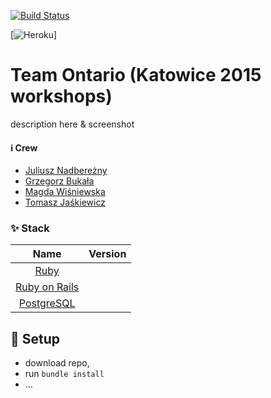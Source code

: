 [![Build Status](https://travis-ci.org/netguru-training/team-ontario.svg?branch=master)](https://travis-ci.org/netguru-training/team-ontario)

[![Heroku](http://lit-crag-4267.herokuapp.com/?app=heroku-badge)]

# Team Ontario (Katowice 2015 workshops)

description here & screenshot

#### :information_source: Crew
- [Juliusz Nadbereżny](https://github.com/nadberezny)
- [Grzegorz Bukała](https://github.com/Walter87)
- [Magda Wiśniewska](https://github.com/mejcz)
- [Tomasz Jaśkiewicz](https://github.com/tomajask)

### :sparkles: Stack

| Name |  Version |
| :--: | :---: |
| [Ruby](https://www.ruby-lang.org) | |
| [Ruby on Rails](http://www.rubyonrails.org/) | |
| [PostgreSQL](http://www.postgresql.org/) | |

## :hammer: Setup

- download repo,
- run `bundle install`
- ...
